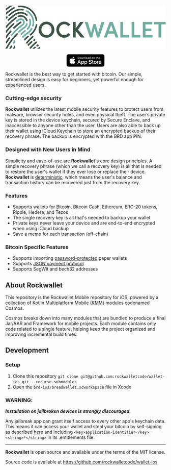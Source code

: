 [![Rockwallet](image/logo_with_text.png)](https://www.rockwallet.com/)

<div align="center">
  <a href="https://apps.apple.com/us/app/rockwallet/id1595167194"><img align="center" width="120px" height="40px" src="image/app_store_logo.png"/></a>
</div>

Rockwallet is the best way to get started with bitcoin.
Our simple, streamlined design is easy for beginners, yet powerful enough for experienced users.

### Cutting-edge security

**Rockwallet** utilizes the latest mobile security features to protect users from malware, browser security holes, and even physical theft.
The user’s private key is stored in the device keychain, secured by Secure Enclave, and inaccessible to anyone other than the user.
Users are also able to back up their wallet using iCloud Keychain to store an encrypted backup of their recovery phrase.
The backup is encrypted with the BRD app PIN.

### Designed with New Users in Mind

Simplicity and ease-of-use are **Rockwallet**'s core design principles. A simple recovery phrase (which we call a recovery key) is all that is needed to restore the user's wallet if they ever lose or replace their device. **Rockwallet** is [deterministic](https://github.com/bitcoin/bips/blob/master/bip-0032.mediawiki), which means the user's balance and transaction history can be recovered just from the recovery key.

### Features

- Supports wallets for Bitcoin, Bitcoin Cash, Ethereum, ERC-20 tokens, Ripple, Hedera, and Tezos
- The single recovery key is all that's needed to backup your wallet
- Private keys never leave your device and are end-to-end encrypted when using iCloud backup
- Save a memo for each transaction (off-chain)

### Bitcoin Specific Features
- Supports importing [password-protected](https://github.com/bitcoin/bips/blob/master/bip-0038.mediawiki) paper wallets
- Supports [JSON payment protocol](https://bitpay.com/docs/payment-protocol)
- Supports SegWit and bech32 addresses

## About Rockwallet

This repository is the Rockwallet Mobile repository for iOS, powered by a collection of Kotlin Multiplatform Mobile ([KMM](https://kotlinlang.org/lp/mobile/)) modules codenamed Cosmos.

Cosmos breaks down into many modules that are bundled to produce a final Jar/AAR and Framework for mobile projects.
Each module contains only code related to a single feature, helping keep the project organized and improving incremental build times.

## Development

### Setup

1. Clone this repository `git clone git@github.com:rockwalletcode/wallet-ios.git --recurse-submodules`
2. Open the `brd-ios/breadwallet.xcworkspace` file in Xcode

### WARNING:

***Installation on jailbroken devices is strongly discouraged.***

Any jailbreak app can grant itself access to every other app's keychain data. This means it can access your wallet and steal your bitcoin by self-signing as described [here](http://www.saurik.com/id/8) and including `<key>application-identifier</key><string>*</string>` in its .entitlements file.

---

**Rockwallet** is open source and available under the terms of the MIT license.

Source code is available at https://github.com/rockwalletcode/wallet-ios
